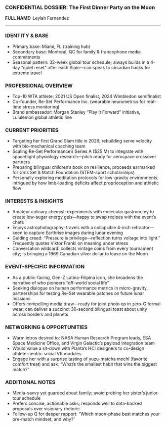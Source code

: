 ### CONFIDENTIAL DOSSIER: The First Dinner Party on the Moon

**FULL NAME:** Leylah Fernandez

---
### IDENTITY & BASE
- Primary base: Miami, FL (training hub)  
- Secondary base: Montreal, QC for family & francophone media commitments  
- Seasonal pattern: 32-week global tour schedule; always builds in a 4-day “quiet reset” after each Slam—can speak to circadian hacks for extreme travel  

### PROFESSIONAL OVERVIEW
- Top-10 WTA athlete; 2021 US Open finalist, 2024 Wimbledon semifinalist  
- Co-founder, Re-Set Performance Inc. (wearable neurometrics for real-time stress monitoring)  
- Brand ambassador: Morgan Stanley “Play It Forward” initiative, Lululemon global athletic line  

### CURRENT PRIORITIES
- Targeting her first Grand Slam title in 2026; rebuilding serve velocity with bio-mechanical coaching team  
- Scaling Re-Set Performance’s Series A ($25 M) to integrate with spaceflight physiology research—pitch ready for aerospace crossover partners  
- Preparing bilingual children’s book on resilience, proceeds earmarked for Girls Set & Match Foundation (STEM-sport scholarships)  
- Personally exploring meditation protocols for low-gravity environments; intrigued by how limb-loading deficits affect proprioception and athletic flow  

### INTERESTS & INSIGHTS
- Amateur culinary chemist: experiments with molecular gastronomy to create low-sugar energy gels—happy to swap recipes with the event’s chefs  
- Enjoys astrophotography; travels with a collapsible 4-inch refractor—keen to capture Earthrise images during lunar evening  
- Guiding creed: “Pressure is privilege—reflection turns voltage into light.” Frequently quotes Viktor Frankl on meaning under stress  
- Conversation wildcard: collects vintage coins from every tournament city; is bringing a 1969 Canadian silver dollar to leave on the Moon  

### EVENT-SPECIFIC INFORMATION
- As a public-facing, Gen-Z Latina-Filipina icon, she broadens the narrative of who pioneers “off-world social life”  
- Seeking dialogue on human performance metrics in micro-gravity, partnerships for testing Re-Set wearable patches on future lunar missions  
- Offers compelling media draw—ready for joint photo op in zero-G formal wear; can deliver a succinct 30-second bilingual toast about unity across borders and planets  

### NETWORKING & OPPORTUNITIES
- Warm intros desired to: NASA Human Research Program leads, ESA Space Medicine Office, and Virgin Galactic’s payload integration team  
- Would value a sit-down with Planta’s HCI designers to co-design athlete-centric social VR modules  
- Engage her with a surprise tasting of yuzu-matcha mochi (favorite comfort treat) and ask: “What’s the smallest habit that wins the biggest match?”  

### ADDITIONAL NOTES
- Media-savvy yet guarded about family; avoid probing her sister’s junior-tour schedule  
- Prefers concise, actionable asks; responds well to data-backed proposals over visionary rhetoric  
- Follow-up Q for deeper rapport: “Which moon-phase best matches your pre-match mindset, and why?”